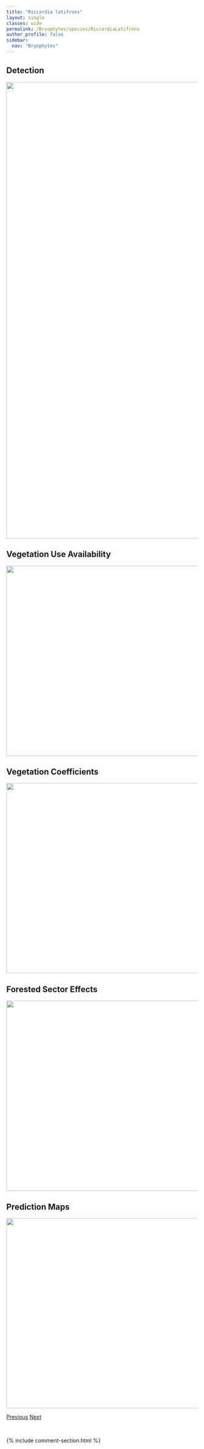 ```yaml
---
title: "Riccardia latifrons"
layout: single
classes: wide
permalink: /Bryophytes/species/RiccardiaLatifrons
author_profile: false
sidebar:
  nav: "Bryophytes"
---
```


<h2>Detection</h2>

<a href="https://drive.google.com/uc?export=view&id=1wcxH6rHiL6KV3yK4RH8poaT3oJqO_TbV">
<img src="https://drive.google.com/uc?export=view&id=1wcxH6rHiL6KV3yK4RH8poaT3oJqO_TbV" height = "1200" width = "800">
</a>


<h2>Vegetation Use Availability</h2>

<a href="https://drive.google.com/uc?export=view&id=1eIIPUx9-6kQXsaDtP0MQypMR0ZzKOLWy">
<img src="https://drive.google.com/uc?export=view&id=1eIIPUx9-6kQXsaDtP0MQypMR0ZzKOLWy" height = "500" width = "1000">
</a>


<h2>Vegetation Coefficients</h2>

<a href="https://drive.google.com/uc?export=view&id=10MGnN9ohBcljNUfHGaRK-ZXvETCjAxYT">
<img src="https://drive.google.com/uc?export=view&id=10MGnN9ohBcljNUfHGaRK-ZXvETCjAxYT" height = "500" width = "1000">
</a>


<h2>Forested Sector Effects</h2>

<a href="https://drive.google.com/uc?export=view&id=15xFXyCj81z8rX2qoznl2_jotbQEik70I">
<img src="https://drive.google.com/uc?export=view&id=15xFXyCj81z8rX2qoznl2_jotbQEik70I" height = "500" width = "1000">
</a>


<h2>Prediction Maps</h2>

<a href="https://drive.google.com/uc?export=view&id=1EGkzX0plKR1Se4DNASVxWVFPe2cc_28W">
<img src="https://drive.google.com/uc?export=view&id=1EGkzX0plKR1Se4DNASVxWVFPe2cc_28W" height = "500" width = "1000">
</a>


<a href="/DevelopmentWebsite/Bryophytes/species/RiccardiaChamedryfolia" class="pagination--pager" title="Riccardia chamedryfolia">Previous</a> <a href="/DevelopmentWebsite/Bryophytes/species/RiccardiaPalmata" class="pagination--pager" title="Riccardia palmata">Next</a>

<p>&nbsp;</p>

{% include comment-section.html %}

